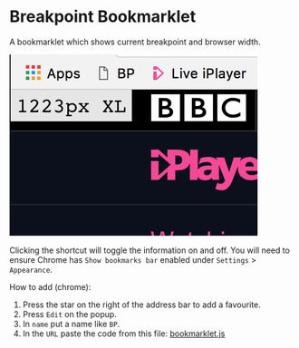 # Breakpoint Bookmarklet
A bookmarklet which shows current breakpoint and browser width.

![screenshot of bookmarklet](screenshot.png)

Clicking the shortcut will toggle the information on and off.
You will need to ensure Chrome has `Show bookmarks bar` enabled under `Settings` > `Appearance`.

How to add (chrome):

1. Press the star on the right of the address bar to add a favourite.
2. Press `Edit` on the popup.
3. In `name` put a name like `BP`.
4. In the `URL` paste the code from this file: [bookmarklet.js](bookmarklet.js)


